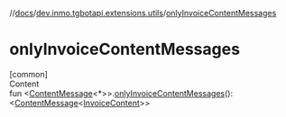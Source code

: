 //[docs](../../index.md)/[dev.inmo.tgbotapi.extensions.utils](index.md)/[onlyInvoiceContentMessages](only-invoice-content-messages.md)



# onlyInvoiceContentMessages  
[common]  
Content  
fun <[ContentMessage](../dev.inmo.tgbotapi.types.message.abstracts/-content-message/index.md)<*>>.[onlyInvoiceContentMessages](only-invoice-content-messages.md)(): <[ContentMessage](../dev.inmo.tgbotapi.types.message.abstracts/-content-message/index.md)<[InvoiceContent](../dev.inmo.tgbotapi.types.message.payments/-invoice-content/index.md)>>  



